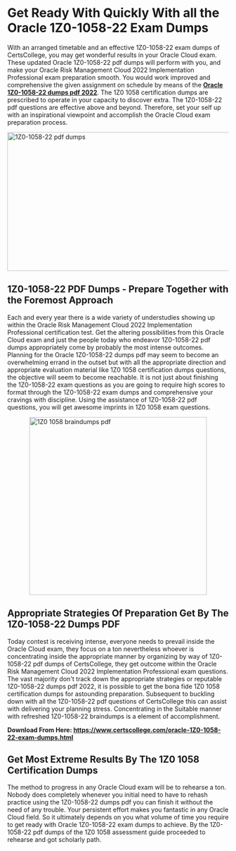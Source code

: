 <h1><strong>Get Ready With Quickly With all the Oracle 1Z0-1058-22 Exam Dumps&nbsp;</strong></h1>
<p><span style="font-weight: 400;">With an arranged timetable and an effective  1Z0-1058-22 exam dumps of CertsCollege, you may get wonderful results in your Oracle Cloud exam. These updated Oracle 1Z0-1058-22 pdf dumps will perform with you, and make your Oracle Risk Management Cloud 2022 Implementation Professional exam preparation smooth. You would work improved and comprehensive the given assignment on schedule by means of the <strong><a href="https://www.certscollege.com/oracle-1Z0-1058-22-exam-dumps.html">Oracle 1Z0-1058-22 dumps pdf 2022</a></strong>. The 1Z0 1058 certification dumps are prescribed to operate in your capacity to discover extra. The  1Z0-1058-22 pdf questions are effective above and beyond. Therefore, set your self up with an inspirational viewpoint and accomplish the Oracle Cloud exam preparation process.&nbsp;</span></p>
<p><span style="font-weight: 400;"><img style="display: block; margin-left: auto; margin-right: auto;" src="https://i.ibb.co/CPDK3ps/Yellow-and-Blue-Initiative-Blog-Banner.png" alt="1Z0-1058-22 pdf dumps" width="559" height="315" /></span></p>
<h2><strong>1Z0-1058-22 PDF Dumps - Prepare Together with the Foremost Approach</strong></h2>
<p><span style="font-weight: 400;">Each and every year there is a wide variety of understudies showing up within the Oracle Risk Management Cloud 2022 Implementation Professional certification test. Get the altering possibilities from this Oracle Cloud exam and just the people today who endeavor 1Z0-1058-22 pdf dumps appropriately come by probably the most intense outcomes. Planning for the Oracle 1Z0-1058-22 dumps pdf may seem to become an overwhelming errand in the outset but with all the appropriate direction and appropriate evaluation material like 1Z0 1058 certification dumps questions, the objective will seem to become reachable. It is not just about finishing the 1Z0-1058-22 exam questions as you are going to require high scores to format through the 1Z0-1058-22 exam dumps and comprehensive your cravings with discipline. Using the assistance of 1Z0-1058-22 pdf questions, you will get awesome imprints in 1Z0 1058 exam questions.</span></p>
<p><span style="font-weight: 400;"><a href="https://tinyurl.com/3k53dykd"><img style="display: block; margin-left: auto; margin-right: auto;" src="https://i.ibb.co/9tMrhdY/Teacher-Appreciation-Invitation.png" alt="1Z0 1058 braindumps pdf " width="404" height="404" /></a></span></p>
<h2><strong>Appropriate Strategies Of Preparation Get By The 1Z0-1058-22 Dumps PDF</strong></h2>
<p><span style="font-weight: 400;">Today contest is receiving intense, everyone needs to prevail inside the Oracle Cloud exam, they focus on a ton nevertheless whoever is concentrating inside the appropriate manner by organizing by way of 1Z0-1058-22 pdf dumps of CertsCollege, they get outcome within the Oracle Risk Management Cloud 2022 Implementation Professional exam questions. The vast majority don't track down the appropriate strategies or reputable 1Z0-1058-22 dumps pdf 2022, it is possible to get the bona fide 1Z0 1058 certification dumps for astounding preparation. Subsequent to buckling down with all the  1Z0-1058-22 pdf questions of CertsCollege this can assist with delivering your planning stress. Concentrating in the Suitable manner with refreshed 1Z0-1058-22 braindumps is a element of accomplishment.</span></p>
<p><span style="font-weight: 400;"><strong>Download From Here: <a href="https://www.certscollege.com/oracle-1Z0-1058-22-exam-dumps.html">https://www.certscollege.com/oracle-1Z0-1058-22-exam-dumps.html</a></strong></span></p>
<h2><strong>Get Most Extreme Results By The 1Z0 1058 Certification Dumps</strong></h2>
<p><span style="font-weight: 400;">The method to progress in any Oracle Cloud exam will be to rehearse a ton. Nobody does completely whenever you initial need to have to rehash practice using the 1Z0-1058-22 dumps pdf you can finish it without the need of any trouble. Your persistent effort makes you fantastic in any Oracle Cloud field. So it ultimately depends on you what volume of time you require to get ready with Oracle 1Z0-1058-22 exam dumps to achieve. By the 1Z0-1058-22 pdf dumps of the 1Z0 1058 assessment guide proceeded to rehearse and got scholarly path.</span></p>
